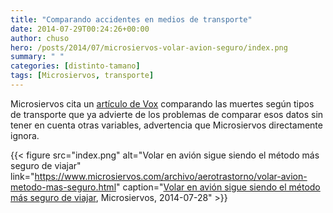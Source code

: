 ```yaml
---
title: "Comparando accidentes en medios de transporte"
date: 2014-07-29T00:24:26+00:00
author: chuso
hero: /posts/2014/07/microsiervos-volar-avion-seguro/index.png
summary: " "
categories: [distinto-tamano]
tags: [Microsiervos, transporte]
---
```

Microsiervos cita un [artículo de Vox](https://www.vox.com/2014/7/20/5916387/mh17-malaysian-airlines-flying-driving-safey) comparando las muertes según tipos de transporte que ya advierte de los problemas de comparar esos datos sin tener en cuenta otras variables, advertencia que Microsiervos directamente ignora.

{{< figure src="index.png" alt="Volar en avión sigue siendo el método más seguro de viajar" link="https://www.microsiervos.com/archivo/aerotrastorno/volar-avion-metodo-mas-seguro.html" caption="[Volar en avión sigue siendo el método más seguro de viajar](https://www.microsiervos.com/archivo/aerotrastorno/volar-avion-metodo-mas-seguro.html), Microsiervos, 2014-07-28" >}}
